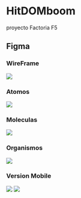 # HitDOMboom
proyecto Factoria F5

## Figma
### WireFrame
![](./img/wareframe.png)
### Atomos
![](./img/atomos.png)
### Moleculas
![](./img/moleculas.png)
### Organismos
![](./img/organismos.png)
### Version Mobile
![](./img/mobile.png)
![](./img/mobileBurger.png)

